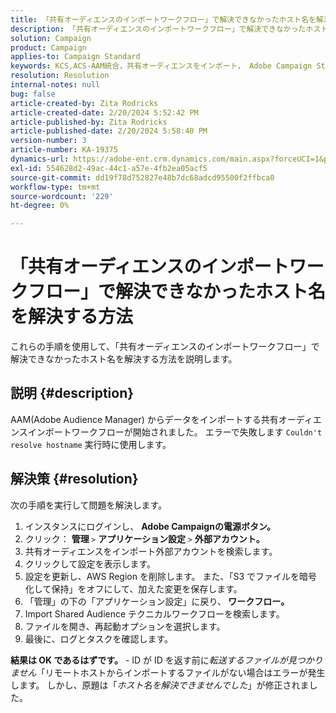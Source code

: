 ```yaml
---
title: 「共有オーディエンスのインポートワークフロー」で解決できなかったホスト名を解決する方法
description: 「共有オーディエンスのインポートワークフロー」で解決できなかったホスト名を解決する方法について説明します。
solution: Campaign
product: Campaign
applies-to: Campaign Standard
keywords: KCS,ACS-AAM統合，共有オーディエンスをインポート， Adobe Campaign Standard,
resolution: Resolution
internal-notes: null
bug: false
article-created-by: Zita Rodricks
article-created-date: 2/20/2024 5:52:42 PM
article-published-by: Zita Rodricks
article-published-date: 2/20/2024 5:58:40 PM
version-number: 3
article-number: KA-19375
dynamics-url: https://adobe-ent.crm.dynamics.com/main.aspx?forceUCI=1&pagetype=entityrecord&etn=knowledgearticle&id=c1c702d2-18d0-ee11-9079-6045bd006b4b
exl-id: 554628d2-49ac-44c1-a57e-4fb2ea05acf5
source-git-commit: dd19f78d752827e48b7dc68adcd95500f2ffbca0
workflow-type: tm+mt
source-wordcount: '229'
ht-degree: 0%

---
```


# 「共有オーディエンスのインポートワークフロー」で解決できなかったホスト名を解決する方法


これらの手順を使用して、「共有オーディエンスのインポートワークフロー」で解決できなかったホスト名を解決する方法を説明します。

## 説明 {#description}

AAM(Adobe Audience Manager) からデータをインポートする共有オーディエンスインポートワークフローが開始されました。 エラーで失敗します `Couldn't resolve hostname` 実行時に使用します。

## 解決策 {#resolution}


次の手順を実行して問題を解決します。

1. インスタンスにログインし、 <b>Adobe Campaignの電源ボタン。</b>
2. クリック： <b>管理 </b>`>`  <b>アプリケーション設定</b> `>`  <b>外部アカウント。</b>
3. 共有オーディエンスをインポート外部アカウントを検索します。
4. クリックして設定を表示します。
5. 設定を更新し、AWS Region を削除します。 また、「S3 でファイルを暗号化して保持」をオフにして、加えた変更を保存します。
6. 「管理」の下の「アプリケーション設定」に戻り、<b> ワークフロー。 </b>
7. Import Shared Audience テクニカルワークフローを検索します。
8. ファイルを開き、再起動オプションを選択します。
9. 最後に、ログとタスクを確認します。


<b>結果は OK であるはずです。</b> - ID が ID を返す前に&#x200B;*転送するファイルが見つかりません*「リモートホストからインポートするファイルがない場合はエラーが発生します。 しかし、原題は「*ホスト名を解決できませんでした*」が修正されました。
